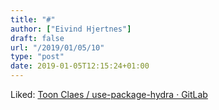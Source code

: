 ```yaml
---
title: "#"
author: ["Eivind Hjertnes"]
draft: false
url: "/2019/01/05/10"
type: "post"
date: 2019-01-05T12:15:24+01:00
---
```


Liked: [Toon Claes /
use-package-hydra · GitLab](https://gitlab.com/to1ne/use-package-hydra)
